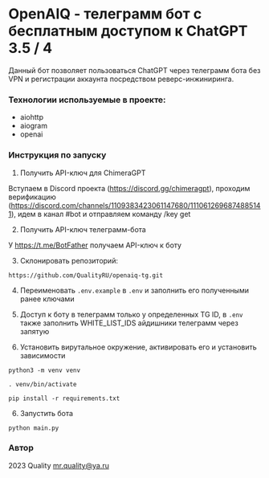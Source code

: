 # OpenAIQ - телеграмм бот с бесплатным доступом к ChatGPT 3.5 / 4
Данный бот позволяет пользоваться ChatGPT через телеграмм бота без VPN и регистрации аккаунта посредством реверс-инжиниринга.

### Технологии используемые в проекте:
- aiohttp
- aiogram
- openai


### Инструкция по запуску
1) Получить API-ключ для ChimeraGPT

Вступаем в Discord проекта (https://discord.gg/chimeragpt), проходим верификацию (https://discord.com/channels/1109383423061147680/1110612696874885141), идем в канал #bot и отправляем команду /key get

2) Получить API-ключ телеграмм-бота

У https://t.me/BotFather получаем API-ключ к боту

3) Склонировать репозиторий:
```
https://github.com/QualityRU/openaiq-tg.git
```
4) Переименовать ```.env.example``` в ```.env``` и заполнить его полученными ранее ключами

6) Доступ к боту в телеграмм только у определенных TG ID, в ```.env``` также заполнить WHITE_LIST_IDS айдишники телеграмм через запятую

5) Установить вирутальное окружение, активировать его и установить зависимости
```
python3 -m venv venv
```
```
. venv/bin/activate
```
```
pip install -r requirements.txt
```

6) Запустить бота
```
python main.py
```

### Автор
2023 Quality mr.quality@ya.ru